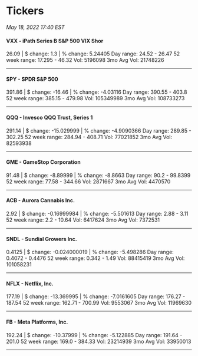 # Tickers
*May 18, 2022 17:40 EST*

#### VXX - iPath Series B S&P 500 VIX Shor
26.09 | $ change: 1.3 | % change: 5.24405
Day range: 24.52 - 26.47 52 week range: 17.295 - 46.32
Vol: 5196098 3mo Avg Vol: 21748226

---

#### SPY - SPDR S&P 500
391.86 | $ change: -16.46 | % change: -4.03116
Day range: 390.55 - 403.8 52 week range: 385.15 - 479.98
Vol: 105349989 3mo Avg Vol: 108733273

---

#### QQQ - Invesco QQQ Trust, Series 1
291.14 | $ change: -15.029999 | % change: -4.9090366
Day range: 289.85 - 302.25 52 week range: 284.94 - 408.71
Vol: 77021852 3mo Avg Vol: 82593938

---

#### GME - GameStop Corporation
91.48 | $ change: -8.89999 | % change: -8.8663
Day range: 90.2 - 99.8399 52 week range: 77.58 - 344.66
Vol: 2871667 3mo Avg Vol: 4470570

---

#### ACB - Aurora Cannabis Inc.
2.92 | $ change: -0.16999984 | % change: -5.501613
Day range: 2.88 - 3.11 52 week range: 2.2 - 10.64
Vol: 6417624 3mo Avg Vol: 7372531

---

#### SNDL - Sundial Growers Inc.
0.4125 | $ change: -0.024000019 | % change: -5.498286
Day range: 0.4072 - 0.4476 52 week range: 0.342 - 1.49
Vol: 88415419 3mo Avg Vol: 101058231

---

#### NFLX - Netflix, Inc.
177.19 | $ change: -13.369995 | % change: -7.0161605
Day range: 176.27 - 187.54 52 week range: 162.71 - 700.99
Vol: 9553067 3mo Avg Vol: 11969630

---

#### FB - Meta Platforms, Inc.
192.24 | $ change: -10.37999 | % change: -5.122885
Day range: 191.64 - 201.0 52 week range: 169.0 - 384.33
Vol: 23214939 3mo Avg Vol: 33950013

---

